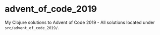 # advent_of_code_2019

My Clojure solutions to Advent of Code 2019 - All solutions located under `src/advent_of_code_2019/`.
